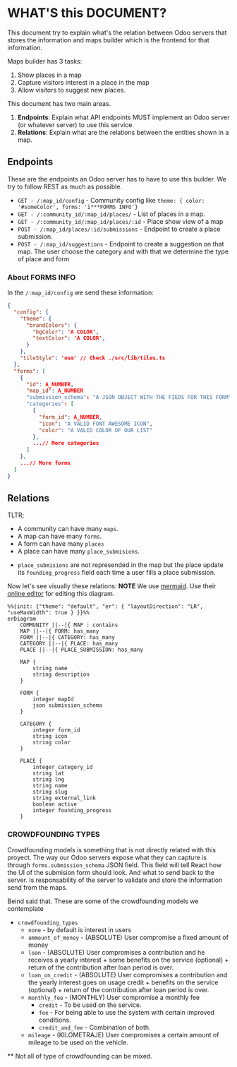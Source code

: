 # WHAT'S this DOCUMENT?
This document try to explain what's the relation between Odoo servers that stores the information and maps builder which is the frontend for that information.

Maps builder has 3 tasks:
1. Show places in a map
2. Capture visitors interest in a place in the map
3. Allow visitors to suggest new places.

This document has two main areas.
1. **Endpoints**: Explain what API endpoints MUST implement an Odoo server (or whatever server) to use this service.
2. **Relations**: Explain what are the relations between the entities shown in a map.

## Endpoints
These are the endpoints an Odoo server has to have to use this builder. We try to follow REST as much as possible.
- `GET - /:map_id/config` - Community config like `theme: { color: '#someColor', forms: 'i***FORMS INFO'}`
-  `GET - /:community_id/:map_id/places/` - List of places in a map.
-  `GET - /:community_id/:map_id/places/:id` - Place show view of a map
-  `POST - /:map_id/places/:id/submissions` - Endpoint to create a place submission.
-  `POST - /:map_id/suggestions` - Endpoint to create a suggestion on that map. The user choose the category and with that we determine the type of place and form

### About FORMS INFO
In the `/:map_id/config` we send these information:
``` json
{
  "config": {
    "theme": {
      "brandColors": {
        "bgColor": 'A COLOR',
        "textColor": 'A COLOR',
      }
    },
    "tileStyle": 'osm' // Check ./src/lib/tiles.ts
  },
  "forms": [
    {
      "id": A_NUMBER,
      "map_id": A_NUMBER
      "submission_schema": "A JSON OBJECT WITH THE FIEDS FOR THIS FORM"
      "categories": [
        {
          "form_id": A_NUMBER,
          "icon": "A VALID FONT AWESOME ICON",
          "color": "A VALID COLOR OF OUR LIST"
        },
        ...// More categories
      ]
    },
    ...// More forms
  ]
}
```

## Relations
TLTR;
- A community can have many `maps`.
- A map can have many `forms`.
- A form can have many `places`
- A place can have many `place_submisions`.

* `place_submisions` are not represended in the map but the place update its `founding_progress` field each time
a user fills a place submission.

Now let's see visually these relations:
**NOTE** We use [mermaid](https://mermaid-js.github.io). Use their [online editor](https://mermaid-js.github.io/mermaid-live-editor) for editing this diagram.
```mermaid
%%{init: {"theme": "default", "er": { "layoutDirection": "LR", "useMaxWidth": true } }}%%
erDiagram
    COMMUNITY ||--|{ MAP : contains
    MAP ||--|{ FORM: has_many
    FORM ||--|{ CATEGORY: has_many
    CATEGORY ||--|{ PLACE: has_many
    PLACE ||--|{ PLACE_SUBMISSION: has_many

    MAP {
        string name
        string description
    }

    FORM {
        integer mapId
        json submission_schema
    }

    CATEGORY {
        integer form_id
        string icon
        string color
    }

    PLACE {
        integer category_id
        string lat
        string lng
        string name
        string slug
        string external_link
        boolean active
        integer founding_progress
    }
```

### CROWDFOUNDING TYPES
Crowdfounding models is something that is not directly related with this proyect.
The way our Odoo servers expose what they can capture is through `forms.submission_schema` JSON field.
This field will tell React how the UI of the submision form should look. And what to send back to the server.
Is responsability of the server to validate and store the information send from the maps.

Beind said that. These are some of the crowdfounding models we contemplate

- `crowdfounding_types`
  - `none` - by default is interest in users
  - `ammount_of_money` - (ABSOLUTE) User compromise a fixed amount of money
  - `loan` - (ABSOLUTE) User compromises a contribution and he receives a yearly interest + some benefits on the service (optional) + return of the contribution after loan period is over.
  - `loan_on_credit` - (ABSOLUTE) User compromises a contribution and the yearly interest goes on usage credit + benefits on the service (optional) + return of the contribution after loan period is over.
  - `monthly_fee` - (MONTHLY) User compromise a monthly fee
    - `credit` - To be used on the service.
    - `fee` -  For being able to use the system with certain improved conditions.
    - `credit_and_fee` - Combination of both.
  - `mileage` - (KILOMETRAJE) User compromises a certain amount of mileage to be used on the vehicle.

** Not all of type of crowdfounding can be mixed.


